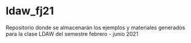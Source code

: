 # ldaw_fj21
Repositorio donde se almacenarán los ejemplos y materiales generados para la clase LDAW del semestre febrero - junio 2021
